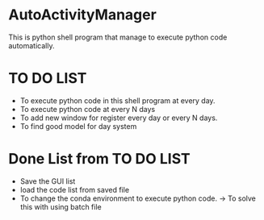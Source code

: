 # AutoActivityManager

This is python shell program that manage to execute python code automatically.


# TO DO LIST

+ To execute python code in this shell program at every day. 
+ To execute python code at every N days
+ To add new window for register every day or every N days.
+ To find good model for day system

# Done List from TO DO LIST

+ Save the GUI list 
+ load the code list from saved file
+ To change the conda environment to execute python code. -> To solve this with using batch file

